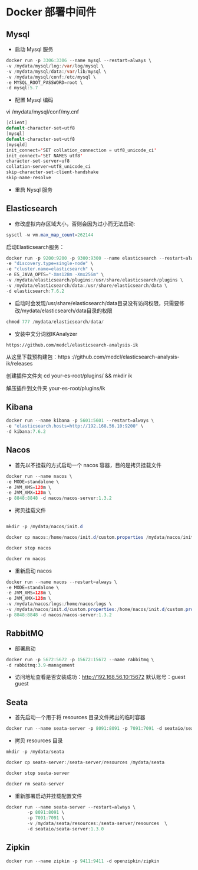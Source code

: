 # Docker 部署中间件

## Mysql

- 启动 Mysql 服务

```java
docker run -p 3306:3306 --name mysql --restart=always \
-v /mydata/mysql/log:/var/log/mysql \
-v /mydata/mysql/data:/var/lib/mysql \
-v /mydata/mysql/conf:/etc/mysql \
-e MYSQL_ROOT_PASSWORD=root \
-d mysql:5.7
```

- 配置 Mysql 编码

vi /mydata/mysql/conf/my.cnf

```java
[client]
default-character-set=utf8
[mysql]
default-character-set=utf8
[mysqld]
init_connect='SET collation_connection = utf8_unicode_ci'
init_connect='SET NAMES utf8'
character-set-server=uf8
collation-server=utf8_unicode_ci
skip-character-set-client-handshake
skip-name-resolve
```

- 重启 Nysql 服务

## Elasticsearch

- 修改虚拟内存区域大小，否则会因为过小而无法启动:

```java
sysctl -w vm.max_map_count=262144
```

启动Elasticsearch服务：

```java
docker run -p 9200:9200 -p 9300:9300 --name elasticsearch --restart=always \
-e "discovery.type=single-node" \
-e "cluster.name=elasticsearch" \
-e ES_JAVA_OPTS="-Xms128m -Xmx256m" \
-v /mydata/elasticsearch/plugins:/usr/share/elasticsearch/plugins \
-v /mydata/elasticsearch/data:/usr/share/elasticsearch/data \
-d elasticsearch:7.6.2
```

- 启动时会发现/usr/share/elasticsearch/data目录没有访问权限，只需要修改/mydata/elasticsearch/data目录的权限

```java
chmod 777 /mydata/elasticsearch/data/
```

- 安装中文分词器IKAnalyzer

`https://github.com/medcl/elasticsearch-analysis-ik`

从这里下载预构建包：https ://github.com/medcl/elasticsearch-analysis-ik/releases

创建插件文件夹 cd your-es-root/plugins/ && mkdir ik

解压插件到文件夹 your-es-root/plugins/ik

## Kibana

```java
docker run --name kibana -p 5601:5601 --restart=always \
-e "elasticsearch.hosts=http://192.168.56.10:9200" \
-d kibana:7.6.2
```

## Nacos

- 首先以不挂载的方式启动一个 nacos 容器，目的是拷贝挂载文件

```java
docker run --name nacos \
-e MODE=standalone \
-e JVM_XMS=128m \
-e JVM_XMX=128m \
-p 8848:8848 -d nacos/nacos-server:1.3.2
```

- 拷贝挂载文件

```java

mkdir -p /mydata/nacos/init.d

docker cp nacos:/home/nacos/init.d/custom.properties /mydata/nacos/init.d

docker stop nacos

docker rm nacos

```

- 重新启动 nacos

```java
docker run --name nacos --restart=always \
-e MODE=standalone \
-e JVM_XMS=128m \
-e JVM_XMX=128m \
-v /mydata/nacos/logs:/home/nacos/logs \
-v /mydata/nacos/init.d/custom.properties:/home/nacos/init.d/custom.properties \
-p 8848:8848 -d nacos/nacos-server:1.3.2
```

## RabbitMQ

- 部署启动

```java
docker run -p 5672:5672 -p 15672:15672 --name rabbitmq \
-d rabbitmq:3.9-management
```

- 访问地址查看是否安装成功：http://192.168.56.10:15672 默认账号：guest guest

## Seata

- 首先启动一个用于将 resources 目录文件拷出的临时容器

```java
docker run --name seata-server -p 8091:8091 -p 7091:7091 -d seataio/seata-server:1.3.0
```

- 拷贝 resources 目录

```java
mkdir -p /mydata/seata

docker cp seata-server:/seata-server/resources /mydata/seata

docker stop seata-server

docker rm seata-server
```

- 重新部署启动并挂载配置文件

```java
docker run --name seata-server --restart=always \
        -p 8091:8091 \
        -p 7091:7091 \
        -v /mydata/seata/resources:/seata-server/resources  \
        -d seataio/seata-server:1.3.0
```

## Zipkin

```java
docker run --name zipkin -p 9411:9411 -d openzipkin/zipkin
```
